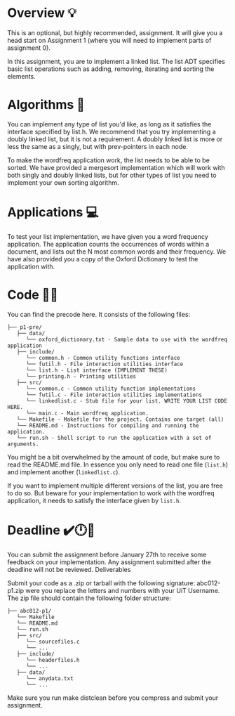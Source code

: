 # Overview 💡

This is an optional, but highly recommended, assignment. It will give you a head start on Assignment 1 (where you will need to implement parts of assignment 0).

In this assignment, you are to implement a linked list. The list ADT specifies basic list operations such as adding, removing, iterating and sorting the elements.

# Algorithms 🧮

You can implement any type of list you'd like, as long as it satisfies the interface specified by list.h.
We recommend that you try implementing a doubly linked list, but it is not a requirement.
A doubly linked list is more or less the same as a singly, but with prev-pointers in each node.

To make the wordfreq application work, the list needs to be able to be sorted.
We have provided a mergesort implementation which will work with both singly and doubly linked lists,
but for other types of list you need to implement your own sorting algorithm.

# Applications 💻

To test your list implementation, we have given you a word frequency application. The application counts the occurrences of words within a document, and lists out the N most common words and their frequency. We have also provided you a copy of the Oxford Dictionary to test the application with.

# Code 👩‍💻

You can find the precode here. It consists of the following files:

```
├── p1-pre/
   ├── data/
      └── oxford_dictionary.txt - Sample data to use with the wordfreq application
   ├── include/
      └── common.h - Common utility functions interface
      └── futil.h - File interaction utilities interface
      └── list.h - List interface (IMPLEMENT THESE)
      └── printing.h - Printing utilities
   ├── src/
      └── common.c - Common utility function implementations
      └── futil.c - File interaction utilities implementations
      └── linkedlist.c - Stub file for your list. WRITE YOUR LIST CODE HERE.
      └── main.c - Main wordfreq application.
   └── Makefile - Makefile for the project. Contains one target (all)
   └── README.md - Instructions for compiling and running the application.
   └── run.sh - Shell script to run the application with a set of arguments.
```

You might be a bit overwhelmed by the amount of code, but make sure to read the README.md file. In essence you only need to read one file (`list.h`) and implement another (`linkedlist.c`).

If you want to implement multiple different versions of the list, you are free to do so. But beware for your implementation to work with the wordfreq application, it needs to satisfy the interface given by `list.h`.

# Deadline ✔️🕛🚩

You can submit the assignment before January 27th to receive some feedback on your implementation. Any assignment submitted after the deadline will not be reviewed.
Deliverables

Submit your code as a .zip or tarball with the following signature: abc012-p1.zip were you replace the letters and numbers with your UiT Username. The zip file should contain the following folder structure:

```
├── abc012-p1/
   └── Makefile
   └── README.md
   └── run.sh
   ├── src/
      └── sourcefiles.c
      └── ...
   ├── include/
      └── headerfiles.h
      └── ...
   ├── data/
      └── anydata.txt
      └── ...
```

Make sure you run make distclean before you compress and submit your assignment.
